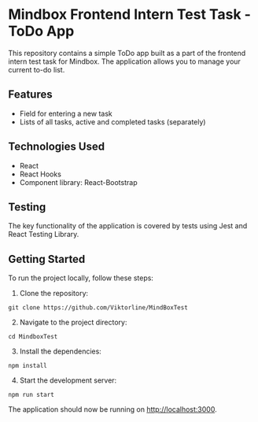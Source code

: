 # Mindbox Frontend Intern Test Task - ToDo App

This repository contains a simple ToDo app built as a part of the frontend intern test task for Mindbox. The application allows you to manage your current to-do list.

## Features

- Field for entering a new task
- Lists of all tasks, active and completed tasks (separately)

## Technologies Used

- React
- React Hooks
- Component library: React-Bootstrap

## Testing

The key functionality of the application is covered by tests using Jest and React Testing Library.

## Getting Started

To run the project locally, follow these steps:

1. Clone the repository:

```
git clone https://github.com/Viktorline/MindBoxTest
```

2. Navigate to the project directory:

```
cd MindboxTest
```

3. Install the dependencies:

```
npm install
```

4. Start the development server:

```
npm run start
```

The application should now be running on [http://localhost:3000](http://localhost:3000).
